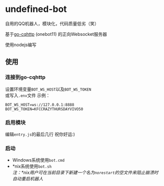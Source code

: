 # undefined-bot

自用的QQ机器人，模块化，代码质量低劣（笑）

基于[go-cqhttp](https://github.com/Mrs4s/go-cqhttp) (onebot11) 的正向Websocket服务器

使用nodejs编写

## 使用

### 连接到go-cqhttp

设置环境变量`BOT_WS_HOST`以及`BOT_WS_TOKEN`  
或写入`.env`文件 示例：  
```
BOT_WS_HOST=ws://127.0.0.1:8888
BOT_WS_TOKEN=KFCCRAZYTHURSDAYVIVO50
```

### 启用模块

编辑`entry.js`的最后几行 祝你好运:)

### 启动

- Windows系统使用`bot.cmd`  
- *nix系统使用`bot.sh`  
  *注：\*nix用户可在当前目录下新建一个名为`norestart`的空文件来阻止崩溃时自动重启机器人*